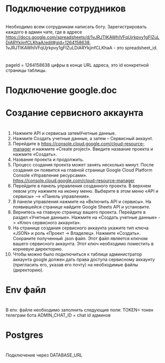 #
# Подключение сотрудников
######
Необходимо всем сотрудникам написать боту.
Зарегистрировать каждого в админ чате, где в адресе https://docs.google.com/spreadsheets/d/1vJRJTlKAWhIVFqUjrkpvy1gFIZuLDiARYkjinfCLKhаA/edit#gid=1264158638, 1vJRJTlKAWhIVFqUjrkpvy1gFIZuLDiARYkjinfCLKhаA - это spreadsheet_id.
#
pageId = 1264158638 цифры в конце URL адреса, это id конкретной страницы таблицы.
#
######
#
# Подключение google.doc
#
######
# Создание сервисного аккаунта 
#
1. Нажмите API и сервисыа затемУчетные данные.
2. Нажмите Создать учетные данные, а затем – Сервисный аккаунт.
3. Перейдите в https://console.cloud.google.com/cloud-resource-manager и нажмите «Create project». Введите название проекта и нажмите «Создать».
4. Название проекта и продолжить.
5. Процесс создания проекта может занять несколько минут. После создания он появится на главной странице Google Cloud Platform Console «Управление ресурсами». https://console.cloud.google.com/cloud-resource-manager
6. Перейдите в панель управления созданного проекта. В верхнем левом углу нажмите на иконку меню. Выберите в этом меню «API и сервисы» —> «Панель управления».
5. В панели управления нажмите на «Включить API и сервисы». На появившейся странице найдите Google Sheets API и установите.
7. Вернитесь на главную страницу вашего проекта. Перейдите в раздел «Учетные данные». Нажмите на «Создать учетные данные» -> «Ключ сервисного аккаунта».
8. На странице создания сервисного аккаунта укажите тип ключа «JSON» и роль «Проект -> Владелец». Нажмите «Создать». Сохраните полученный .json файл. Этот файл является ключом вашего сервисного аккаунта. Этот ключ необходимо поместить в корневую директорию.
9. Чтобы можно было подключиться к таблице администратор аккаунта google должен дать права доступа сервисному аккаунту (пригласить его, указав его почту) на необходимые файлы (директорию).
#
# Env файл
#
В env. файле необходимо заполнить следующие поля:
TOKEN= токен телеграм бота
ADMIN_CHAT_ID = chat id админов
#
# Postgres
#
Подключение через DATABASE_URL